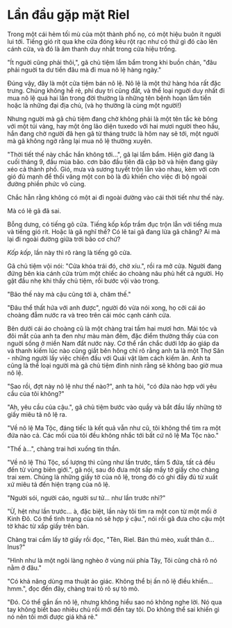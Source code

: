 # Lần đầu gặp mặt Riel

Trong một cái hẻm tối mù của một thành phố nọ, có một hiệu buôn ít người lui tới. Tiếng gió rít qua khe cửa đóng kêu rột rạc như có thứ gì đó cào lên cánh cửa, và đó là âm thanh duy nhất trong cửa hiệu trống.

"Ít nguời cũng phải thôi,", gã chủ tiệm lẩm bẩm trong khi buồn chán, "đâu phải nguời ta dư tiền đâu mà đi mua nô lệ hàng ngày."

Đúng vậy, đây là một cửa tiệm bán nô lệ. Nô lệ là một thứ hàng hóa rất đặc trưng. Chúng không hề rẻ, phí duy trì cũng đắt, và thể loại nguời duy nhất đi mua nô lệ quá hai lần trong đời thường là những tên bệnh hoạn lắm tiền hoặc là những đại địa chủ, (và họ thường là cùng một người!)

Nhưng người mà gã chủ tiệm đang chờ không phải là một tên tắc kè bông với một túi vàng, hay một ông lão diện tuxedo với hai mươi người theo hầu, hắn đang chờ người đã hẹn gã từ tháng trước là hôm nay sẽ tới, một nguời mà gã không ngờ rằng lại mua nô lệ thường xuyên.

"Thời tiết thế này chắc hắn không tới...", gã lại lẩm bẩm. Hiện giờ đang là cuối tháng 9, đầu mùa bão. cơn bão đầu tiên đã cập bờ và hiện đang giày xéo cả thành phố. Gió, mưa và sương tuyết trộn lẫn vào nhau, kèm với cơn gió đủ mạnh để thổi văng một con bò là đủ khiến cho việc đi bộ ngoài đường phiền phức vô cùng.

Chắc hẳn rằng không có một ai đi ngoài đường vào cái thời tiết như thế này.

Mà có lẽ gã đã sai.

Bỗng dưng, có tiếng gõ cửa. Tiếng kốp kốp trầm đục trộn lẫn với tiếng mưa và tiếng gió rít. Hoặc là gã nghĩ thế? Có lẽ tai gã đang lừa gã chăng? Ai mà lại đi ngoài đường giữa trời bão cơ chứ?

*Kốp kốp*, lần này thì rõ ràng là tiếng gõ cửa.

Gã chủ tiệm vội nói: "Cửa khóa trái đó, chờ xíu.", rồi ra mở cửa. Người đang đứng bên kia cánh cửa trùm một chiếc áo choàng nâu phủ hết cả người. Họ gật đầu nhẹ khi thấy chủ tiệm, rồi bước vội vào trong.

"Bão thế này mà cậu cũng tới à, chăm thế."

"Đâu thể thất hứa với anh được", người đó vừa nói xong, họ cởi cái áo choàng đẫm nước ra và treo trên cái móc cạnh cánh cửa.

Bên dưới cái áo choàng cũ là một chàng trai tầm hai mươi hơn. Mái tóc và đôi mắt của anh ta đen như màu màn đêm, đặc điểm thường thấy của con nguời sống ở miền Nam đất nước này. Cơ thể rắn chắc dưới lớp áo giáp da và thanh kiếm lúc nào cũng giắt bên hông chỉ rõ rằng anh ta là một Thợ Săn - những người lấy việc chiến đấu với Quái vật làm cách kiếm ăn. Anh ta cũng là thể loại người mà gã chủ tiệm đinh ninh rằng sẽ không bao giờ mua nô lệ.

"Sao rồi, đợt này nô lệ như thế nào?", anh ta hỏi, "có đứa nào hợp với yêu cầu của tôi không?"

"Ah, yêu cầu của cậu.", gã chủ tiệm bước vào quầy và bắt đầu lấy những tờ giấy miêu tả nô lệ ra.

"Về nô lệ Ma Tộc, đáng tiếc là kết quả vẫn như cũ, tôi không thể tìm ra một đứa nào cả. Các mối của tôi đều không nhắc tới bất cứ nô lệ Ma Tộc nào."

"Thế à...", chàng trai hơi xuống tin thần.

"Về nô lệ Thú Tộc, số lượng thì cũng như lần trước, tầm 5 đứa, tất cả đều đến từ vùng biên giới.", gã nói, sau đó đưa một sấp mấy tờ giấy cho chàng trai xem. Chúng là những giấy tờ của nô lệ, trong đó có ghi đầy đủ từ xuất xứ miêu tả đến hiện trạng của nô lệ.

"Người sói, người cáo, người sư tử... như lần trước nhỉ?"

"Ừ, hệt như lần trước... à, đặc biệt, lần này tôi tìm ra một con từ một mối ở Kinh Đô. Có thể tình trạng của nó sẽ hợp ý cậu.", nói rồi gã đưa cho cậu một tờ khác từ xấp giấy trên bàn.

Chàng trai cầm lấy tờ giấy rồi đọc, "Tên, Riel. Bán thú mèo, xuất thân ở... Inus?"

"Hình như là một ngôi làng nghèo ở vùng núi phía Tây, Tôi cũng chả rõ nó nằm ở đâu."

"Có khả năng dùng ma thuật ảo giác. Không thể bị ấn nô lệ điều khiển... hmm.", đọc đến đây, chàng trai tỏ rõ sự tò mò.

"Đó. Có thể gắn ấn nô lệ, nhưng không hiểu sao nó không nghe lời. Nó qua tay không biết bao nhiêu chủ rồi mới đến tay tôi. Do không thể sai khiến gì nó nên tôi mới được giá khá rẻ." 
